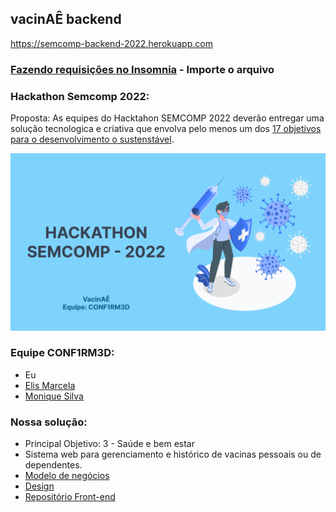 ## vacinAÊ backend

https://semcomp-backend-2022.herokuapp.com

### [Fazendo requisições no Insomnia](./docs/Insomnia_vacinae.json) - Importe o arquivo

### Hackathon Semcomp 2022:

Proposta: As equipes do Hacktahon SEMCOMP 2022 deverão
entregar uma solução tecnologica e criativa que envolva
pelo menos um dos [17 objetivos para o
desenvolvimento o sustenstável](https://brasil.un.org/pt-br/sdgs).

<img src="./docs/Capa.jpg" width=600 heigth=500>

### Equipe CONF1RM3D:

- Eu
- [Elis Marcela](https://github.com/develis)
- [Monique Silva](https://github.com/moniquedsilva)

### Nossa solução:

- Principal Objetivo: 3 - Saúde e bem estar
- Sistema web para gerenciamento e histórico de vacinas pessoais ou de dependentes.
- [Modelo de negócios](./docs/ModeloNegociosVacinae.pdf)
- [Design](https://www.figma.com/file/nHwxEmniePGeRbaOpsCFML/Semcomp?node-id=46%3A187)
- [Repositório Front-end](https://github.com/moniquedsilva/hackaton-semcomp-frontend)
